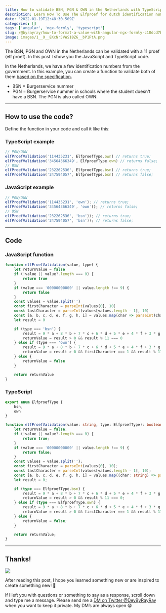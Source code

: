 ```yaml
---
title: How to validate BSN, PGN & OWN in the Netherlands with TypeScript/JavaScript
description: Learn How To Use The Elfproef for dutch identification numbers
date: '2022-01-19T12:48:30.509Z'
categories: []
tags: ['angular', 'ngx-formly', 'typescript']
slug: /@byrayray/how-to-format-a-value-with-angular-ngx-formly-c18dcd7be647
image: images/1__O__EKcNrJVWS18ZG__bP1FtA.png
---
```


The BSN, PGN and OWN in the Netherlands can be validated with a 11 proef (elf proef). In this post I show you the JavaScript and TypeScript code.

In the Netherlands, we have a few identification numbers from the government. In this example, you can create a function to validate both of them [based on the specification](https://developers.wiki.kennisnet.nl/index.php?title=OSO:2022/beveiliging/versleuteling_bsn).

-   BSN = Burgerservice nummer
-   PGN = Burgerservice nummer in schools where the student doesn't have a BSN. The PGN is also called OWN.

---

## How to use the code?

Define the function in your code and call it like this:

### TypeScript example

```typescript
// PGN/OWN
elfProefValidation('114435231', ElfproefType.own) // returns true;
elfProefValidation('34564366349', ElfproefType.own) // returns false;
// BSN
elfProefValidation('232262536', ElfproefType.bsn) // returns true;
elfProefValidation('247594057', ElfproefType.bsn) // returns false;
```

### JavaScript example

```javascript
// PGN/OWN
elfProefValidation('114435231', 'own'); // returns true;
elfProefValidation('34564366349', 'own')); // returns false;
// BSN
elfProefValidation('232262536', 'bsn')); // returns true;
elfProefValidation('247594057', 'bsn')); // returns false;
```

<runkit link="https://runkit.com/devbyrayray/elfproef"></runkit>

---

## Code

### JavaScript function

```js
function elfProefValidation(value, type) {
	let returnValue = false
	if (!value || value?.length === 0) {
		return true
	}
	if (value === '00000000000' || value.length !== 9) {
		return false
	}
	const values = value.split('')
	const firstCharacter = parseInt(values[0], 10)
	const lastCharacter = parseInt(values[values.length - 1], 10)
	const [a, b, c, d, e, f, g, h, i] = values.map(char => parseInt(char, 10))
	let result = 0

	if (type === 'bsn') {
		result = 9 * a + 8 * b + 7 * c + 6 * d + 5 * e + 4 * f + 3 * g + 2 * h + -1 * i
		returnValue = result > 0 && result % 11 === 0
	} else if (type === 'own') {
		result = 9 * a + 8 * b + 7 * c + 6 * d + 5 * e + 4 * f + 3 * g + 2 * h
		returnValue = result > 0 && firstCharacter === 1 && result % 11 === lastCharacter + 5
	} else {
		returnValue = false
	}

	return returnValue
}
```

### TypeScript

```ts
export enum ElfproefType {
    bsn,
    own
}

function elfProefValidation(value: string, type: ElfproefType): boolean {
    let returnValue = false;
    if (!value || value?.length === 0) {
        return true;
    }
    if (value === '00000000000' || value.length !== 9) {
        return false;
    }
    const values = value.split('');
    const firstCharacter = parseInt(values[0], 10);
    const lastCharacter = parseInt(values[values.length - 1], 10);
    const [a, b, c, d, e, f, g, h, i] = values.map((char: string) => parseInt(char, 10));
    let result = 0;

    if (type === ElfproefType.bsn) {
        result = 9 * a + 8 * b + 7 * c + 6 * d + 5 * e + 4 * f + 3 * g + 2 * h + -1 * i;
        returnValue = result > 0 && result % 11 === 0;
    } else if (type === ElfproefType.own) {
        result = 9 * a + 8 * b + 7 * c + 6 * d + 5 * e + 4 * f + 3 * g + 2 * h;
        returnValue = result > 0 && firstCharacter === 1 && result % 11 === lastCharacter + 5;
    } else {
        returnValue = false;
    }

    return returnValue;
}
```

---

## Thanks!

![](/images/0__4aTcitCaVTWHHeiO.jpg)

After reading this post, I hope you learned something new or are inspired to create something new! 🤗

If I left you with questions or something to say as a response, scroll down and type me a message. Please send me a [DM on Twitter @DevByRayRay](https://twitter.com/@devbyrayray) when you want to keep it private. My DM’s are always open 😁
